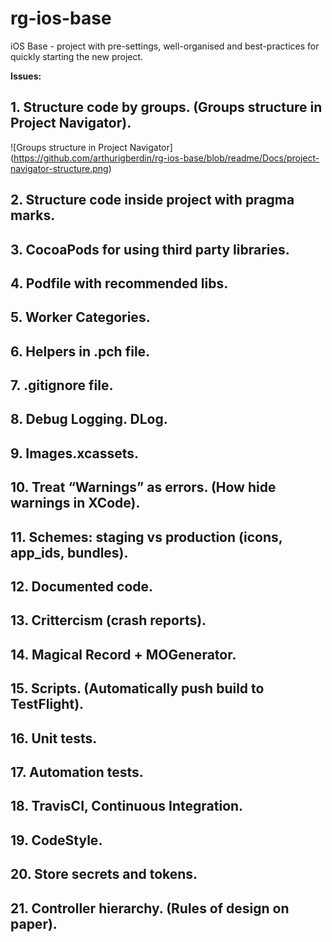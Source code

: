 # rg-ios-base
iOS Base - project with pre-settings, well-organised and best-practices for quickly starting the new project.

**Issues:**

## 1. Structure code by groups. (Groups structure in Project Navigator).

![Groups structure in Project Navigator] (https://github.com/arthurigberdin/rg-ios-base/blob/readme/Docs/project-navigator-structure.png)

## 2. Structure code inside project with pragma marks.
## 3. CocoaPods for using third party libraries.
## 4. Podfile with recommended libs.
## 5. Worker Categories.
## 6. Helpers in .pch file.
## 7. .gitignore file.
## 8. Debug Logging. DLog.
## 9. Images.xcassets.
## 10. Treat “Warnings” as errors. (How hide warnings in XCode).
## 11. Schemes: staging vs production (icons, app_ids, bundles).
## 12. Documented code.
## 13. Crittercism (crash reports).
## 14. Magical Record + MOGenerator.
## 15. Scripts. (Automatically push build to TestFlight).
## 16. Unit tests.
## 17. Automation tests.
## 18. TravisCI, Continuous Integration.
## 19. CodeStyle.
## 20. Store secrets and tokens.
## 21. Controller hierarchy. (Rules of design on paper).
